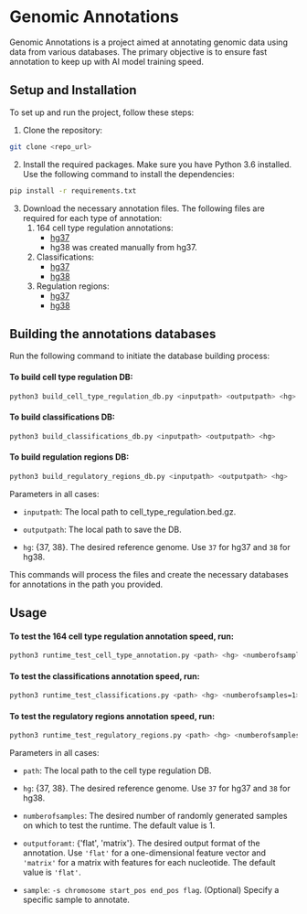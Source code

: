 # Genomic Annotations
Genomic Annotations is a project aimed at annotating genomic data using data from various databases. The primary objective is to ensure fast annotation to keep up with AI model training speed.

## Setup and Installation
To set up and run the project, follow these steps:

1. Clone the repository:

```bash
git clone <repo_url>
```

2. Install the required packages. Make sure you have Python 3.6 installed. Use the following command to install the dependencies:
```bash
pip install -r requirements.txt
```
3. Download the necessary annotation files. The following files are required for each type of annotation:
   1. 164 cell type regulation annotations:
      * [hg37](https://noble.gs.washington.edu/proj/encyclopedia/segway_encyclopedia.bed.gz)
      * hg38 was created manually from hg37.
   2. Classifications:
      * [hg37](https://ftp.ensembl.org/pub/grch37/current/gff3/homo_sapiens/Homo_sapiens.GRCh37.87.gff3.gz)
      * [hg38](https://ftp.ensembl.org/pub/release-109/gff3/homo_sapiens/Homo_sapiens.GRCh38.109.gff3.gz)
   3. Regulation regions:
      * [hg37](https://ftp.ensembl.org/pub/grch37/current/regulation/homo_sapiens/homo_sapiens.GRCh37.Regulatory_Build.regulatory_features.20201218.gff.gz)
      * [hg38](https://ftp.ensembl.org/pub/current_regulation/homo_sapiens/homo_sapiens.GRCh38.Regulatory_Build.regulatory_features.20221007.gff.gz)

## Building the annotations databases
Run the following command to initiate the database building process:
#### To build cell type regulation DB:
   ```bash
   python3 build_cell_type_regulation_db.py <inputpath> <outputpath> <hg>
   ```

#### To build classifications DB:
   ```bash
   python3 build_classifications_db.py <inputpath> <outputpath> <hg> 
   ```

#### To build regulation regions DB:
   ```bash
   python3 build_regulatory_regions_db.py <inputpath> <outputpath> <hg> 
   ```

Parameters in all cases:

- `inputpath`: The local path to cell_type_regulation.bed.gz.

- `outputpath`: The local path to save the DB.

- `hg`: {37, 38}. The desired reference genome. Use `37` for hg37 and `38` for hg38.

This commands will process the files and create the necessary databases for annotations in the path you provided.

## Usage
#### To test the 164 cell type regulation annotation speed, run:
   ```bash
   python3 runtime_test_cell_type_annotation.py <path> <hg> <numberofsamples=1> <outputforamt=flat> <sample>
   ``` 

#### To test the classifications annotation speed, run:
   ```bash
   python3 runtime_test_classifications.py <path> <hg> <numberofsamples=1> <outputforamt=flat> <sample>
   ``` 

#### To test the regulatory regions annotation speed, run:
   ```bash
   python3 runtime_test_regulatory_regions.py <path> <hg> <numberofsamples=1> <outputforamt=flat> <sample>
   ``` 

Parameters in all cases:

- `path`: The local path to the cell type regulation DB.

- `hg`: {37, 38}. The desired reference genome. Use `37` for hg37 and `38` for hg38.

- `numberofsamples`: The desired number of randomly generated samples on which to test the runtime. The default value is 1.

- `outputforamt`: {'flat', 'matrix'}. The desired output format of the annotation. Use `'flat'` for a one-dimensional feature vector and `'matrix'` for a matrix with features for each nucleotide. The default value is `'flat'`.

- `sample`: `-s chromosome start_pos end_pos flag`. (Optional) Specify a specific sample to annotate.




